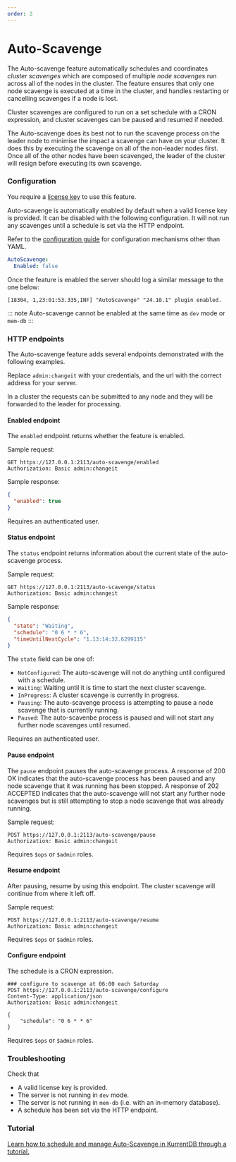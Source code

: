 ```yaml
---
order: 2
---
```


# Auto-Scavenge

<Badge type="info" vertical="middle" text="License Required"/>

The Auto-scavenge feature automatically schedules and coordinates _cluster scavenges_ which are composed of multiple _node scavenges_ run across all of the nodes in the cluster. The feature ensures that only one node scavenge is executed at a time in the cluster, and handles restarting or cancelling scavenges if a node is lost.

Cluster scavenges are configured to run on a set schedule with a CRON expression, and cluster scavenges can be paused and resumed if needed.

The Auto-scavenge does its best not to run the scavenge process on the leader node to minimise the impact a scavenge can have on your cluster. It does this by executing the scavenge on all of the non-leader nodes first. Once all of the other nodes have been scavenged, the leader of the cluster will resign before executing its own scavenge.

### Configuration

You require a [license key](../quick-start/installation.md#license-keys) to use this feature.

Auto-scavenge is automatically enabled by default when a valid license key is provided. It can be disabled with the following configuration. It will not run any scavenges until a schedule is set via the HTTP endpoint.

Refer to the [configuration guide](../configuration/README.md) for configuration mechanisms other than YAML.

```yaml
AutoScavenge:
  Enabled: false
```

Once the feature is enabled the server should log a similar message to the one below:

```
[18304, 1,23:01:53.335,INF] "AutoScavenge" "24.10.1" plugin enabled.
```

::: note
Auto-scavenge cannot be enabled at the same time as `dev` mode or `mem-db`
:::

### HTTP endpoints

The Auto-scavenge feature adds several endpoints demonstrated with the following examples.

Replace `admin:changeit` with your credentials, and the url with the correct address for your server.

In a cluster the requests can be submitted to any node and they will be forwarded to the leader for processing.

#### Enabled endpoint

The `enabled` endpoint returns whether the feature is enabled.

Sample request:

```http
GET https://127.0.0.1:2113/auto-scavenge/enabled
Authorization: Basic admin:changeit
```

Sample response:

```json
{
  "enabled": true
}
```

Requires an authenticated user.

#### Status endpoint

The `status` endpoint returns information about the current state of the auto-scavenge process.

Sample request:

```http
GET https://127.0.0.1:2113/auto-scavenge/status
Authorization: Basic admin:changeit
```

Sample response:

```json
{
  "state": "Waiting",
  "schedule": "0 6 * * 6",
  "timeUntilNextCycle": "1.13:14:32.6299115"
}
```

The `state` field can be one of:

* `NotConfigured`: The auto-scavenge will not do anything until configured with a schedule.
* `Waiting`: Waiting until it is time to start the next cluster scavenge.
* `InProgress`: A cluster scavenge is currently in progress.
* `Pausing`: The auto-scavenge process is attempting to pause a node scavenge that is currently running.
* `Paused`: The auto-scavenbe process is paused and will not start any further node scavenges until resumed.

Requires an authenticated user.

#### Pause endpoint

The `pause` endpoint pauses the auto-scavenge process. A response of 200 OK indicates that the auto-scavenge process has been paused and any node scavenge that it was running has been stopped. A response of 202 ACCEPTED indicates that the auto-scavenge will not start any further node scavenges but is still attempting to stop a node scavenge that was already running.

Sample request:

```http
POST https://127.0.0.1:2113/auto-scavenge/pause
Authorization: Basic admin:changeit
```

Requires `$ops` or `$admin` roles.

#### Resume endpoint

After pausing, resume by using this endpoint. The cluster scavenge will continue from where it left off.

Sample request:

```http
POST https://127.0.0.1:2113/auto-scavenge/resume
Authorization: Basic admin:changeit
```

Requires `$ops` or `$admin` roles.

#### Configure endpoint

The schedule is a CRON expression.

```http
### configure to scavenge at 06:00 each Saturday
POST https://127.0.0.1:2113/auto-scavenge/configure
Content-Type: application/json
Authorization: Basic admin:changeit

{
    "schedule": "0 6 * * 6"
}
```

Requires `$ops` or `$admin` roles.

### Troubleshooting

Check that
- A valid license key is provided.
- The server is not running in `dev` mode.
- The server is not running in `mem-db` (i.e. with an in-memory database).
- A schedule has been set via the HTTP endpoint.

### Tutorial

[Learn how to schedule and manage Auto-Scavenge in KurrentDB through a tutorial.](/tutorials/Auto-Scavenge.md)
